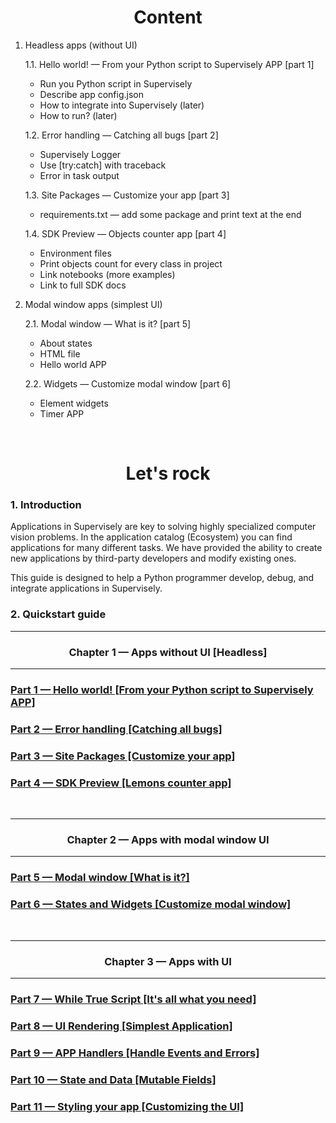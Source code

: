 <div align="center" markdown>

# **Content**

</div>


1. Headless apps (without UI)  

	1.1. Hello world! — From your Python script to Supervisely APP [part 1]  
	* Run you Python script in Supervisely
	* Describe app config.json
	* How to integrate into Supervisely (later)
	* How to run? (later)  

	1.2. Error handling — Catching all bugs [part 2]  
	* Supervisely Logger
	* Use [try:catch] with traceback
	* Error in task output  


	1.3. Site Packages — Customize your app [part 3]  
	* requirements.txt — add some package and print text at the end

	1.4. SDK Preview — Objects counter app [part 4]  
	* Environment files
	* Print objects count for every class in project
	* Link notebooks (more examples)
	* Link to full SDK docs


2. Modal window apps (simplest UI)

	2.1. Modal window — What is it? [part 5]
	* About states
	* HTML file
	* Hello world APP

	2.2. Widgets — Customize modal window [part 6]  
	* Element widgets
	* Timer APP


<div align="center" markdown>
<br/>  

# **Let's rock**

</div>

### 1. Introduction  
Applications in Supervisely are key to solving highly specialized computer vision problems. In the application catalog (Ecosystem) you can find applications for many different tasks. We have provided the ability to create new applications by third-party developers and modify existing ones.

This guide is designed to help a Python programmer develop, debug, and integrate applications in Supervisely.



### 2. Quickstart guide  

---

<div align="center" markdown>

### Chapter 1 — Apps without UI [Headless]

</div>

---
<div align="left" markdown>

### [Part 1 — Hello world! [From your Python script to Supervisely APP]](chapter-01-headless/part-01-hello-world/README.md)

### [Part 2 — Error handling [Catching all bugs]](chapter-01-headless/part-02-errors-handling/README.md)

### [Part 3 — Site Packages [Customize your app]](chapter-01-headless/part-03-site-packages/README.md)

### [Part 4 — SDK Preview [Lemons counter app]](chapter-01-headless/part-04-sdk-preview/README.md)
<br/>

</div>

---

<div align="center" markdown>

### Chapter 2 — Apps with modal window UI

</div>

---

<div align="left" markdown>

### [Part 5 — Modal window [What is it?]](chapter-02-modal-window/part-05-modal-window/README.md)

### [Part 6 — States and Widgets [Customize modal window]](chapter-02-modal-window/part-06-states-and-widgets/README.md)

<br/>

</div>

---

<div align="center" markdown>

### Chapter 3 — Apps with UI

</div>

---

### [Part 7 — While True Script [It's all what you need]](chapter-03-ui/part-07-while-true-script/README.md)

### [Part 8 — UI Rendering [Simplest Application]](chapter-03-ui/part-08-ui-rendering/README.md)

### [Part 9 — APP Handlers [Handle Events and Errors]](chapter-03-ui/part-09-app-handlers/README.md)

### [Part 10 — State and Data [Mutable Fields]](chapter-03-ui/part-10-state-and-data/README.md)

### [Part 11 — Styling your app [Customizing the UI]](chapter-03-ui/part-11-styling-your-app/README.md)
